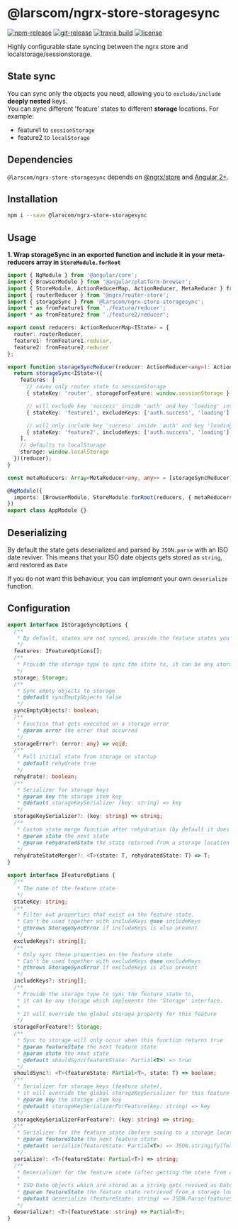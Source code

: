 # @larscom/ngrx-store-storagesync

[![npm-release](https://img.shields.io/npm/v/@larscom/ngrx-store-storagesync.svg?label=npm%20release)](https://www.npmjs.com/package/@larscom/ngrx-store-storagesync)
[![git-release](https://img.shields.io/github/tag/larscom/ngrx-store-storagesync.svg?label=git%20release)](https://www.npmjs.com/package/@larscom/ngrx-store-storagesync)
[![travis build](https://img.shields.io/travis/com/larscom/ngrx-store-storagesync/master.svg?label=build%20%28master%29)](https://travis-ci.com/larscom/ngrx-store-storagesync/builds)
[![license](https://img.shields.io/npm/l/@larscom/ngrx-store-storagesync.svg)](https://github.com/larscom/ngrx-store-storagesync/blob/master/LICENSE)

Highly configurable state syncing between the ngrx store and localstorage/sessionstorage.

## State sync

You can sync only the objects you need, allowing you to `exclude/include` **deeply nested** keys.  
You can sync different 'feature' states to different **storage** locations.
For example:

- feature1 to `sessionStorage`
- feature2 to `localStorage`

## Dependencies

`@larscom/ngrx-store-storagesync` depends on [@ngrx/store](https://github.com/ngrx/store) and [Angular 2+](https://github.com/angular/angular).

## Installation

```bash
npm i --save @larscom/ngrx-store-storagesync
```

## Usage

**1. Wrap storageSync in an exported function and include it in your meta-reducers array in `StoreModule.forRoot`**

```ts
import { NgModule } from '@angular/core';
import { BrowserModule } from '@angular/platform-browser';
import { StoreModule, ActionReducerMap, ActionReducer, MetaReducer } from '@ngrx/store';
import { routerReducer } from '@ngrx/router-store';
import { storageSync } from '@larscom/ngrx-store-storagesync';
import * as fromFeature1 from './feature/reducer';
import * as fromFeature2 from './feature2/reducer';

export const reducers: ActionReducerMap<IState> = {
  router: routerReducer,
  feature1: fromFeature1.reducer,
  feature2: fromFeature2.reducer  
};

export function storageSyncReducer(reducer: ActionReducer<any>): ActionReducer<any> {
  return storageSync<IState>({
    features: [
      // saves only router state to sessionStorage
      { stateKey: 'router', storageForFeature: window.sessionStorage },

      // will exclude key 'success' inside 'auth' and key 'loading' inside 'feature1' 
      { stateKey: 'feature1', excludeKeys: ['auth.success', 'loading'] },

      // will only include key 'success' inside 'auth' and key 'loading' inside 'feature2' 
      { stateKey: 'feature2', includeKeys: ['auth.success', 'loading'] }
    ],
    // defaults to localStorage
    storage: window.localStorage
  })(reducer);
}

const metaReducers: Array<MetaReducer<any, any>> = [storageSyncReducer];

@NgModule({
  imports: [BrowserModule, StoreModule.forRoot(reducers, { metaReducers })]
})
export class AppModule {}
```

## Deserializing

By default the state gets deserialized and parsed by `JSON.parse` with an ISO date reviver.
This means that your ISO date objects gets stored as `string`, and restored as `Date`

If you do not want this behaviour, you can implement your own `deserialize` function.

## Configuration

```ts
export interface IStorageSyncOptions {
  /**
   * By default, states are not synced, provide the feature states you want to sync.
   */
  features: IFeatureOptions[];
  /**
   * Provide the storage type to sync the state to, it can be any storage which implements the 'Storage' interface.
   */
  storage: Storage;
  /**
   * Sync empty objects to storage
   * @default syncEmptyObjects false
   */
  syncEmptyObjects?: boolean;
  /**
   * Function that gets executed on a storage error
   * @param error the error that occurred
   */
  storageError?: (error: any) => void;
  /**
   * Pull initial state from storage on startup
   * @default rehydrate true
   */
  rehydrate?: boolean;
  /**
   * Serializer for storage keys
   * @param key the storage item key
   * @default storageKeySerializer (key: string) => key
   */
  storageKeySerializer?: (key: string) => string;
  /**
   * Custom state merge function after rehydration (by default it does a deep merge)
   * @param state the next state
   * @param rehydratedState the state returned from a storage location
   */
  rehydrateStateMerger?: <T>(state: T, rehydratedState: T) => T;
}
```

```ts
export interface IFeatureOptions {
  /**
   * The name of the feature state
   */
  stateKey: string;
  /**
   * Filter out properties that exist on the feature state.
   * Can't be used together with includeKeys @see includeKeys
   * @throws StorageSyncError if includeKeys is also present
   */
  excludeKeys?: string[];
  /**
   * Only sync these properties on the feature state
   * Can't be used together with excludeKeys @see excludeKeys
   * @throws StorageSyncError if excludeKeys is also present
   */
  includeKeys?: string[];
  /**
   * Provide the storage type to sync the feature state to,
   * it can be any storage which implements the 'Storage' interface.
   *
   * It will override the global storage property for this feature
   */
  storageForFeature?: Storage;
  /**
   * Sync to storage will only occur when this function returns true
   * @param featureState the next feature state
   * @param state the next state
   * @default shouldSync(featureState: Partial<T>) => true
   */
  shouldSync?: <T>(featureState: Partial<T>, state: T) => boolean;
  /**
   * Serializer for storage keys (feature state),
   * it will override the global storageKeySerializer for this feature
   * @param key the storage item key
   * @default storageKeySerializerForFeature(key: string) => key
   */
  storageKeySerializerForFeature?: (key: string) => string;
  /**
   * Serializer for the feature state (before saving to a storage location)
   * @param featureState the next feature state
   * @default serialize(featureState: Partial<T>) => JSON.stringify(featureState)
   */
  serialize?: <T>(featureState: Partial<T>) => string;
  /**
   * Deserializer for the feature state (after getting the state from a storage location)
   *
   * ISO Date objects which are stored as a string gets revived as Date object by default.
   * @param featureState the feature state retrieved from a storage location
   * @default deserialize (featureState: string) => JSON.Parse(featureState)
   */
  deserialize?: <T>(featureState: string) => Partial<T>;
}
```
